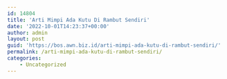 ```yaml
---
id: 14804
title: 'Arti Mimpi Ada Kutu Di Rambut Sendiri'
date: '2022-10-01T14:23:37+00:00'
author: admin
layout: post
guid: 'https://bos.awn.biz.id/arti-mimpi-ada-kutu-di-rambut-sendiri/'
permalink: /arti-mimpi-ada-kutu-di-rambut-sendiri/
categories:
    - Uncategorized
---
```



